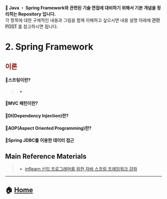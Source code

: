 **:seedling: Java ・ Spring Framework와 관련된 기술 면접에 대비하기 위해서 기본 개념을 정리하는 Repository 입니다.**
<br> 각 항목에 대한 구체적인 내용과 그림을 함께 이해하고 싶으시면 내용 설명 아래에 <span style="background-color: #e1e1e1">관련 POST</span> 를 참고하시면 됩니다.

# 2. Spring Framework
## <span style="color:#7E1107">이론</span>

#### :small_orange_diamond:스프링이란?
> - []()

#### :small_orange_diamond:MVC 패턴이란?


#### :small_orange_diamond:DI(Dependency Injection)란?

#### :small_orange_diamond:AOP(Aspect Oriented Programming)란?

#### :small_orange_diamond:Spring JDBC를 이용한 데이터 접근



## Main Reference Materials
> - [inflearn 신입 프로그래머를 위한 자바 스프링 프레임워크 강좌](https://www.inflearn.com/course/%EC%9E%90%EB%B0%94-%EC%8A%A4%ED%94%84%EB%A7%81-%EA%B0%95%EC%A2%8C/)


---
## :house: [Home](https://github.com/gmlwjd9405/java-and-springframework-interview-questions)

